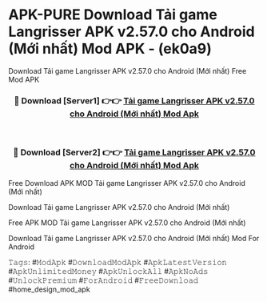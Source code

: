 # APK-PURE Download Tải game Langrisser APK v2.57.0 cho Android (Mới nhất) Mod APK - (ek0a9)
Download Tải game Langrisser APK v2.57.0 cho Android (Mới nhất) Free Mod APK

<div align="center">
<h3>🔴 Download [Server1] 👉👉 <a href="https://apk-comot.site?title=Tải_game_Langrisser_APK_v2.57.0_cho_Android_(Mới_nhất)">Tải game Langrisser APK v2.57.0 cho Android (Mới nhất) Mod Apk</a></h3><br>

<h3>🔴 Download [Server2] 👉👉 <a href="https://apk-comot.site?title=Tải_game_Langrisser_APK_v2.57.0_cho_Android_(Mới_nhất)">Tải game Langrisser APK v2.57.0 cho Android (Mới nhất) Mod Apk</a></h3>
</div>


Free Download APK MOD Tải game Langrisser APK v2.57.0 cho Android (Mới nhất)

Download Tải game Langrisser APK v2.57.0 cho Android (Mới nhất) 

Free APK MOD Tải game Langrisser APK v2.57.0 cho Android (Mới nhất) 

Download Tải game Langrisser APK v2.57.0 cho Android (Mới nhất) Mod For Android

𝚃𝚊𝚐𝚜: #𝙼𝚘𝚍𝙰𝚙𝚔 #𝙳𝚘𝚠𝚗𝚕𝚘𝚊𝚍𝙼𝚘𝚍𝙰𝚙𝚔 #𝙰𝚙𝚔𝙻𝚊𝚝𝚎𝚜𝚝𝚅𝚎𝚛𝚜𝚒𝚘𝚗 #𝙰𝚙𝚔𝚄𝚗𝚕𝚒𝚖𝚒𝚝𝚎𝚍𝙼𝚘𝚗𝚎𝚢 #𝙰𝚙𝚔𝚄𝚗𝚕𝚘𝚌𝚔𝙰𝚕𝚕 #𝙰𝚙𝚔𝙽𝚘𝙰𝚍𝚜 #𝚄𝚗𝚕𝚘𝚌𝚔𝙿𝚛𝚎𝚖𝚒𝚞𝚖 #𝙵𝚘𝚛𝙰𝚗𝚍𝚛𝚘𝚒𝚍 #𝙵𝚛𝚎𝚎𝙳𝚘𝚠𝚗𝚕𝚘𝚊𝚍 #home_design_mod_apk
